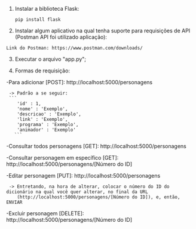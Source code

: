 1. Instalar a biblioteca Flask:


   `pip install flask`
2. Instalar algum aplicativo na qual tenha suporte para requisições de API (Postman API foi utilizado aplicação):


  `Link do Postman: https://www.postman.com/downloads/`
  
  
3. Executar o arquivo "app.py";

4. Formas de requisição:


-Para adicionar [POST]: http://localhost:5000/personagens


     -> Padrão a se seguir:
     ```
        'id' : 1,
        'nome' : 'Exemplo',
        'descricao' : 'Exemplo',
        'link' : 'Exemplo',
        'programa' : 'Exemplo',
        'animador' : 'Exemplo'
       ```
       
    
-Consultar todos personagens [GET]: http://localhost:5000/personagens


-Consultar personagem em específico [GET]: http://localhost:5000/personagens/[Número do ID]


-Editar personagem [PUT]: http://localhost:5000/personagens

     -> Entretando, na hora de alterar, colocar o número do ID do dicionário na qual você quer alterar, no final da URL
        (http://localhost:5000/personagens/[Número do ID]), e, então, ENVIAR
        
        
-Excluir personagem [DELETE]: http://localhost:5000/personagens/[Número do ID]
